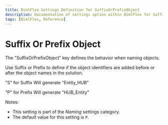 ```yaml
---
title: BimlFlex Settings Definition for SuffixOrPrefixObject
description: Documentation of settings option within BimlFlex for SuffixOrPrefixObject
tags: [BimlFlex, Reference]
---
```


# Suffix Or Prefix Object

The "SuffixOrPrefixObject" key defines the behavior when naming objects.

Use Suffix or Prefix to define if the object identifiers are added before or after the object names in the solution.

"S" for Suffix Will generate "Entity_HUB"

"P" for Prefix Will generate "HUB_Entity"

Notes:

* This setting is part of the *Naming* settings category.
* The default value for this setting is `P`.
